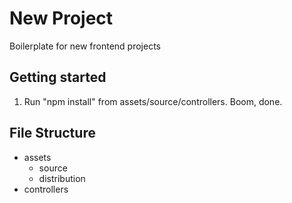 # New Project
Boilerplate for new frontend projects
## Getting started
1. Run "npm install" from assets/source/controllers. Boom, done.

## File Structure
* assets
  * source
  * distribution
* controllers
